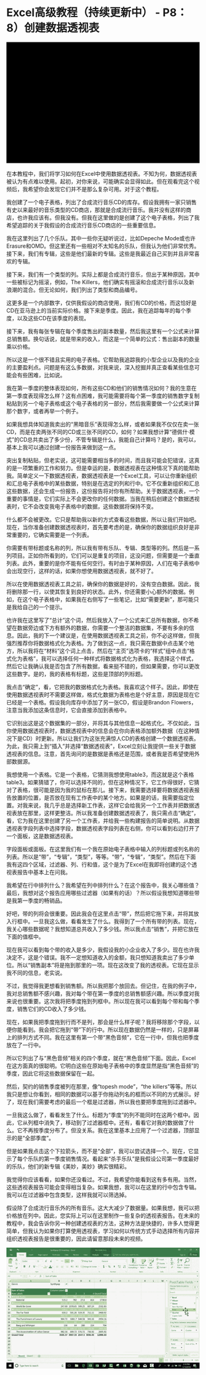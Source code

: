 # Excel高级教程（持续更新中） - P8：8）创建数据透视表 

![](img/0f792ae8690d5c7e0534af8ca3c54600_0.png)

在本教程中，我们将学习如何在Excel中使用数据透视表。不知为何，数据透视表被认为有点难以使用。起初，对你来说，可能确实会显得如此。但在观看完这个视频后，我希望你会发现它们并不是那么复杂可用。对于这个教程。

我创建了一个电子表格，列出了合成流行音乐CD的库存。假设我拥有一家只销售有史以来最好的音乐类型的CD商店，那就是合成流行音乐。我并没有这样的商店，也许我应该有。但我没有。但我在这里做的是创建了这个电子表格，列出了我希望追踪的关于我假设的合成流行音乐CD商店的一些重要信息。

我在这里列出了几个乐队。其中一些你无疑听说过，比如Depeche Mode或也许Erasure和OMD。但这里还有一些相对不太知名的乐队，但我认为他们非常优秀。接下来，我们有专辑，这些是他们最新的专辑。这些是我最近自己买到并且非常喜欢的专辑。

接下来，我们有一个类型的列。实际上都是合成流行音乐，但出于某种原因，其中一些被标记为摇滚，例如，The Killers，他们确实有摇滚和合成流行音乐以及新浪潮的混合。但无论如何，我们列出了类型和商品编号。

这更多是一个内部数字，仅供我假设的商店使用，我们有CD的价格，而这恰好是CD在亚马逊上的当前实际价格。接下来是季度。因此，我在追踪每年的每个季度，以及这些CD在该季度的表现。

接下来，我有每张专辑在每个季度售出的副本数量，然后我这里有一个公式来计算总销售额。换句话说，就是带来的收入，而这是一个简单的公式：售出副本的数量乘以价格。

所以这是一个很不错且实用的电子表格。它帮助我追踪我的小型企业以及我的企业的主要盈利点。问题是有这么多数据，对我来说，深入挖掘并真正查看某些信息可能会有些困难，比如说。

我在第一季度的整体表现如何，所有这些CD和他们的销售情况如何？我的生意在第一季度表现得怎么样？这有点困难，我可能需要将每个第一季度的销售数字复制粘贴到另一个电子表格或这个电子表格的另一部分，然后我需要做一个公式来计算那个数字，或者再举一个例子。

如果我想具体知道我卖出的“黑暗音乐”表现得怎么样，或者如果我不仅仅在卖一张CD，而是在卖两张不同的CD或三张不同的CD，如何？如果我想计算“德佩什·模式”的CD总共卖出了多少份，不管专辑是什么，我能自己计算吗？是的，我可以，基本上我可以通过创建一份报告来做到这一点。

突出复制粘贴，但老实说，这可能需要相当多的时间，而且我可能会犯错误，这真的是一项繁重的工作和努力。但是幸运的是，数据透视表在这种情况下真的能帮助我。简单定义一下数据透视表，数据透视表是一个Excel工具，可以让你重新组织和汇总电子表格中的某些数据，特别是在选定的列和行中。它不仅重新组织和汇总这些数据，还会生成一份报告，这份报告将对你有所帮助。关于数据透视表，一个重要的事情是，它们实际上不会更改你的任何数据。当我在稍后创建这个数据透视表时，它不会改变我电子表格中的数据，这些数据将保持不变。

什么都不会被更改。它只是帮助我以新的方式查看这些数据，所以让我们开始吧。现在，当你准备创建数据透视表时，首先要考虑的是，确保你的数据组织良好是非常重要的，它确实需要是一个列表。

你需要有带标题或名称的列，所以我有带有乐队、专辑、类型等的列。然后是一系列项目。正如你所看到的，它们可以是重复的项目，这没问题，但需要是一个垂直列表。此外，重要的是你不能有任何空行。有时由于某种原因，人们在电子表格中会出现空行，这样的话，如果你想使用数据透视表，就不好了。

所以在使用数据透视表工具之前，确保你的数据是好的，没有空白数据。因此，我将删除那一行，以使其恢复到良好的状态。此外，你还需要小心额外的数据。例如，在这个电子表格中，如果我在右侧写了一些笔记，比如“需要更新”，那可能只是我给自己的一个提示。

也许我在这里写了“总计”这个词，然后我放入了一个公式来汇总所有数据，你不希望在数据旁边或下方有额外的数据，你需要一个整洁的数据集，不要有多余的信息。因此，我的下一个建议是，在使用数据透视表工具之前，你不必这样做，但我强烈推荐你将数据格式化为表格。为了做到这一点，我只需在数据中点击某个地方，所以我将在“材料”这个词上点击，然后在“主页”选项卡的“样式”组中点击“格式化为表格”，我可以选择任何一种样式将数据格式化为表格，我选择这个样式，然后它让我确认我是否包含了所有数据，看来挺不错的，但如果需要，你可以更改这些数字。是的，我的表格有标题，这些是顶部的列标题。

我点击“确定”，看，它把我的数据格式化为表格。我喜欢这个样子。因此，即使在使用数据透视表时不需要这样做，格式化数据为表格也是个好主意，原因是现在它已经是一个表格。假设我向库存中添加了另一张CD，假设是Brandon Flowers，注意当我添加这条信息时，它会直接添加到表格中。

它识别出这是这个数据集的一部分，并将其与其他信息一起格式化。不仅如此，当你使用数据透视表时，数据透视表中的信息会在你向表格添加额外数据（在这种情况下是CD）时更新。所以让我们为这张充满惊人CD的表格创建一个数据透视表。为此，我只需上到“插入”并选择“数据透视表”，Excel立刻让我提供一些关于数据透视表的信息。注意，首先询问的是数据是表格还是范围，或者我是否希望使用外部数据源。

我想使用一个表格。它是一个表格，它猜测我想使用table3，而这就是这个表格table3。如果猜错了，你可以选择不同的，但在这种情况下，它工作得很好，它猜对了表格，很可能是因为我的鼠标在那儿。接下来，我需要选择要将数据透视表报告放置的位置，是否放在现有工作表中的某个地方。如果是的话，我需要指定位置。对我来说，我几乎总是选择新工作表，这样它会给我另一个工作表并把数据透视表放在那里，这样更整洁。所以我准备创建数据透视表了，我只需点击“确定”，看，它为我在这里创建了另一个工作表，并给我一些构建报告的简单说明。从数据透视表字段列表中选择字段，数据透视表字段列表在右侧，你可以看到右边打开了一个面板，这是数据透视表。

字段面板或面板。在这里我们有一个我在原始电子表格中输入的列标题或列名称的列表。所以是“带”，“专辑”，“类型”，等等。“带”，“专辑”，“类型”。然后在下面我有这四个区域，过滤器、列、行和值，这个是为了Excel在我即将创建的这个透视表报告中基本上在问我。

我希望在行中排列什么？我希望在列中排列什么？在这个报告中，我关心哪些值？最后，我想对这个报告应用哪些过滤器（如果有的话）？所以假设我想知道哪些带是我第一季度的畅销品。

好吧，带的列将会很重要。因此我会在这里点击“带”，然后把它拖下来，并将其放入行框中。一旦我这么做，看看发生了什么。我得到了一个所有带的列表。现在，我关心哪些数据呢？我想知道总共收入了多少钱。所以我点击“销售”，并把它放在下面的值框中。

现在我可以看到每个带的收入是多少，我假设我的小企业收入了多少。现在也许我决定不，这是个错误。我不一定想知道收入的金额，我只想知道我卖出了多少单位。所以“销售副本”将是拖到那里的一项。现在这改变了我的透视表。它现在显示我不同的信息，老实说。

不过，我觉得我更想看到销售额。所以我把那个放回去。但记住，在我的例子中，我对总销售额不感兴趣，我对每个带在第一季度的总销售额感兴趣。所以季度对我来说也很重要。这次我将把季度拖到列框中。所以现在我可以看到每个带和每个季度，销售它们的CD收入了多少钱。

现在，如果我把季度拖到行而不是列，那会是什么样子呢？我将移除那个字段，以便你能看到。我会把它拖到“带”下的行中。所以现在数据仍然是一样的，只是屏幕上的排列方式不同。我在这里有第一个带“黑色音频”，它在一行中，但我也把季度放在了一行中。

所以它列出了与“黑色音频”相关的四个季度，就在“黑色音频”下面。因此，Excel在这方面真的很聪明。它明白这些在原始电子表格中的季度显然是指“黑色音频”的季度，因此它将这些数据保留在一起。

然后，契约的销售季度被列在那里，像“topesh mode”，“the killers”等等。所以我只是想让你看到，相同的数据可以基于你拖动列名的框而以不同的方式展示。好了，现在我们需要考虑的最后一个框是过滤器，所以我也要把季度拖到过滤器中。

一旦我这么做了，看看发生了什么。标题为“季度”的列不能同时在这两个框中。因此，它从列框中消失了，移动到了过滤器框中。还有，看看它对我的数据做了什么。它不再按季度分布了。但没关系。我在这里基本上应用了一个过滤器，顶部显示的是“全部季度”。

但是如果我点击这个下拉箭头，而不是“全部”，我可以尝试选择一个。现在，它显示了每个乐队的第一季度销售情况。看起来“杀手乐队”是我假设公司第一季度最好的乐队，他们的新专辑《美妙，美妙》确实很精彩。

我觉得你应该看看，如果你还没看过。不过，我希望你能看到这有多有用。当然，这些透视表报告可能会变得相当复杂。如果我想，我可以在这里的行中包含专辑。我可以在过滤器中包含类型，这样我就可以筛选掉。

假设除了合成流行音乐外的所有音乐。这大大减少了数据量。如果我想，我可以把价格放在列中。因此，您实际上可以在这里制作一些复杂的透视表报告。在未来的教程中，我会告诉你另一种创建透视表的方法，这种方法是快捷的，许多人觉得更简单，但我认为如果你打算使用透视表，学习如何以传统方式手动选择所有内容并组织透视表报告是很重要的，因此请留意那段未来的视频。

![](img/0f792ae8690d5c7e0534af8ca3c54600_2.png)
